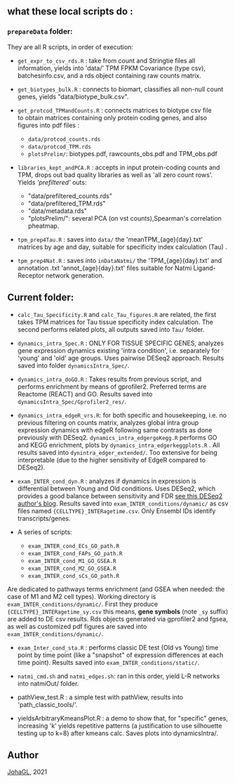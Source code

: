 ## what these local scripts do :
###  `prepareData` folder:

They are all R scripts, in order of execution:

- `get_expr_to_csv_rds.R` : take from count and Stringtie files all information,
yields into 'data/' TPM FPKM Covariance (type csv), batchesinfo.csv, 
and a rds object containing raw counts matrix.

- `get_biotypes_bulk.R` : connects to biomart, classifies all non-null count genes, 
yields "data/biotype_bulk.csv".

- `get_protcod_TPMandCounts.R` : connects matrices to biotype csv file  
to obtain matrices containing only protein coding genes, and also figures into 
pdf files : 
	* `data/protcod_counts.rds`
	* `data/protcod_TPM.rds`
	* `plotsPrelim/`: biotypes.pdf, rawcounts\_obs.pdf and TPM\_obs.pdf


- `libraries_kept_andPCA.R` : accepts in input protein-coding counts and TPM,
 drops out bad quality libraries as well as 'all zero count rows'. 
 Yields *'prefiltered'* outs:
	* "data/prefiltered_counts.rds"
	* "data/prefiltered_TPM.rds"
	* "data/metadata.rds"
	* "plotsPrelim/": several PCA (on vst counts),Spearman's correlation pheatmap.
	
	
- `tpm_prep4Tau.R` : saves into `data/` the 'meanTPM_{age}{day}.txt' matrices by age 
and day, suitable for specificity index calculation (Tau) .

- `tpm_prep4Nat.R` : saves into `inDataNatmi/` the 'TPM_{age}{day}.txt' and annotation
.txt 'annot_{age}{day}.txt' files suitable for Natmi Ligand-Receptor network generation.

##  Current folder:

- `calc_Tau_Specificity.R` and `calc_Tau_figures.R` are related, the first takes 
TPM matrices for Tau tissue specificity index calculation. The second performs 
related plots, all outputs saved into `Tau/` folder.

- `dynamics_intra_Spec.R` : 
ONLY FOR TISSUE SPECIFIC GENES, analyzes gene expression dynamics  existing 'intra condition', i.e. separately
for 'young' and 'old' age groups. Uses pairwise DESeq2 approach. Results saved into folder `dynamicsIntra_Spec/`.

- `dynamics_intra_doGO.R` :  Takes results from previous script, and performs enrichment
by means of gprofiler2. Preferred terms are Reactome (REACT) and GO. Results saved into
`dynamicsIntra_Spec/Gprofiler2_res/`.

- `dynamics_intra_edgeR_vrs.R`:  for both specific and housekeeping, i.e.  no previous filtering on counts matrix, analyzes global intra group expression dynamics with edgeR following same contrasts as done previously with DESeq2. `dynamics_intra_edgergoKegg.R` performs GO and KEGG enrichment, plots by `dynamics_intra_edgerkeggplots.R` . 
All results saved into `dynintra_edger_extended/`. Too extensive for being interpretable (due to the higher sensitivity of EdgeR compared to DESeq2). 

- `exam_INTER_cond_dyn.R` : analyzes if dynamics in expression is differential between Young and Old conditions. Uses DESeq2, which provides a good balance between sensitivity and FDR [see this  DESeq2 author's blog](https://mikelove.wordpress.com/2016/09/28/deseq2-or-edger/). 
Results saved into `exam_INTER_conditions/dynamic/` as csv files named `{CELLTYPE}_INTERagetime.csv`. Only Ensembl IDs identify transcripts/genes.

- A series of scripts:	
	+ `exam_INTER_cond_ECs_GO_path.R` 
	+ `exam_INTER_cond_FAPs_GO_path.R`
	+ `exam_INTER_cond_M1_GO_GSEA.R`
	+ `exam_INTER_cond_M2_GO_GSEA.R`
	+ `exam_INTER_cond_sCs_GO_path.R`
	
 Are dedicated to pathways terms enrichment (and GSEA when needed: the case of M1 and M2 cell types). Working directory is `exam_INTER_conditions/dynamic/`. First they produce `{CELLTYPE}_INTERagetime_sy.csv` this means, **gene symbols** (note `_sy` suffix) are added to DE csv results. Rds objects generated via gprofiler2 and fgsea, as well as customized pdf figures are saved into `exam_INTER_conditions/dynamic/`.

 - `exam_Inter_cond_sta.R` : performs classic DE test (Old vs Young) time point by time point (like a "snapshot" of  expression differences at each time point). Results saved into `exam_INTER_conditions/static/`. 


- `natmi_cmd.sh` and `natmi_edges.sh`: ran in this order, yield  L-R networks into
natmiOut/ folder.

- pathView\_test.R : a simple test with pathView, results into 'path_classic_tools/'.

- yieldsArbitraryKmeansPlot.R : a demo to show that, for "specific" genes,
increasing 'k' yields repetitive patterns (a justification to use 
silhouette testing up to k=8) after kmeans calc. Saves plots into dynamicsIntra/.

## Author
[JohaGL](https://github.com/johaGL), 2021

